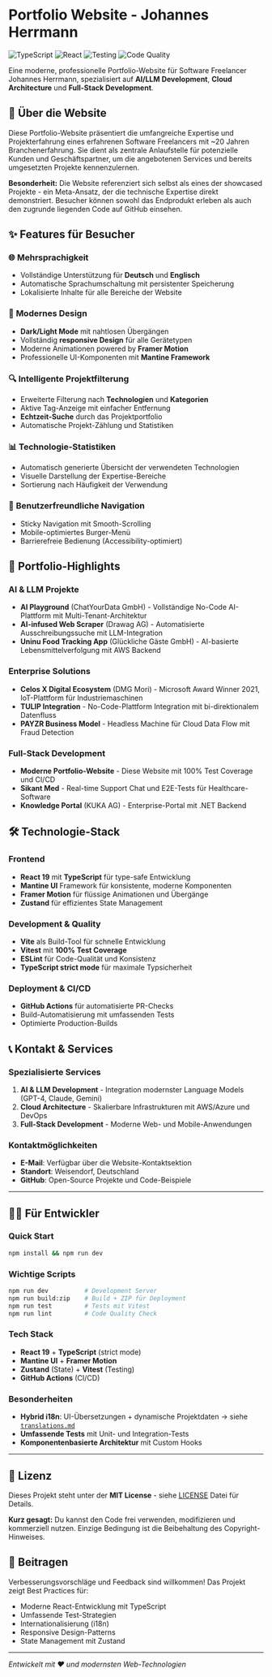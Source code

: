 # Portfolio Website - Johannes Herrmann

![TypeScript](https://img.shields.io/badge/TypeScript-strict-blue)
![React](https://img.shields.io/badge/React-19-61DAFB)
![Testing](https://img.shields.io/badge/Testing-Vitest-green)
![Code Quality](https://img.shields.io/badge/SonarQube-coming%20soon-yellow)

Eine moderne, professionelle Portfolio-Website für Software Freelancer Johannes Herrmann, spezialisiert auf **AI/LLM Development**, **Cloud Architecture** und **Full-Stack Development**.

## 🎯 Über die Website

Diese Portfolio-Website präsentiert die umfangreiche Expertise und Projekterfahrung eines erfahrenen Software Freelancers mit ~20 Jahren Branchenerfahrung. Sie dient als zentrale Anlaufstelle für potenzielle Kunden und Geschäftspartner, um die angebotenen Services und bereits umgesetzten Projekte kennenzulernen.

**Besonderheit:** Die Website referenziert sich selbst als eines der showcased Projekte - ein Meta-Ansatz, der die technische Expertise direkt demonstriert. Besucher können sowohl das Endprodukt erleben als auch den zugrunde liegenden Code auf GitHub einsehen.

## ✨ Features für Besucher

### 🌐 **Mehrsprachigkeit**
- Vollständige Unterstützung für **Deutsch** und **Englisch**
- Automatische Sprachumschaltung mit persistenter Speicherung
- Lokalisierte Inhalte für alle Bereiche der Website

### 🎨 **Modernes Design**
- **Dark/Light Mode** mit nahtlosen Übergängen
- Vollständig **responsive Design** für alle Gerätetypen
- Moderne Animationen powered by **Framer Motion**
- Professionelle UI-Komponenten mit **Mantine Framework**

### 🔍 **Intelligente Projektfilterung**
- Erweiterte Filterung nach **Technologien** und **Kategorien**
- Aktive Tag-Anzeige mit einfacher Entfernung
- **Echtzeit-Suche** durch das Projektportfolio
- Automatische Projekt-Zählung und Statistiken

### 📊 **Technologie-Statistiken**
- Automatisch generierte Übersicht der verwendeten Technologien
- Visuelle Darstellung der Expertise-Bereiche
- Sortierung nach Häufigkeit der Verwendung

### 📱 **Benutzerfreundliche Navigation**
- Sticky Navigation mit Smooth-Scrolling
- Mobile-optimiertes Burger-Menü
- Barrierefreie Bedienung (Accessibility-optimiert)

## 🚀 Portfolio-Highlights

### **AI & LLM Projekte**
- **AI Playground** (ChatYourData GmbH) - Vollständige No-Code AI-Plattform mit Multi-Tenant-Architektur
- **AI-infused Web Scraper** (Drawag AG) - Automatisierte Ausschreibungssuche mit LLM-Integration
- **Uninu Food Tracking App** (Glückliche Gäste GmbH) - AI-basierte Lebensmittelverfolgung mit AWS Backend

### **Enterprise Solutions**
- **Celos X Digital Ecosystem** (DMG Mori) - Microsoft Award Winner 2021, IoT-Plattform für Industriemaschinen
- **TULIP Integration** - No-Code-Plattform Integration mit bi-direktionalem Datenfluss
- **PAYZR Business Model** - Headless Machine für Cloud Data Flow mit Fraud Detection

### **Full-Stack Development**
- **Moderne Portfolio-Website** - Diese Website mit 100% Test Coverage und CI/CD
- **Sikant Med** - Real-time Support Chat und E2E-Tests für Healthcare-Software
- **Knowledge Portal** (KUKA AG) - Enterprise-Portal mit .NET Backend

## 🛠️ Technologie-Stack

### **Frontend**
- **React 19** mit **TypeScript** für type-safe Entwicklung
- **Mantine UI** Framework für konsistente, moderne Komponenten
- **Framer Motion** für flüssige Animationen und Übergänge
- **Zustand** für effizientes State Management

### **Development & Quality**
- **Vite** als Build-Tool für schnelle Entwicklung
- **Vitest** mit **100% Test Coverage**
- **ESLint** für Code-Qualität und Konsistenz
- **TypeScript strict mode** für maximale Typsicherheit

### **Deployment & CI/CD**
- **GitHub Actions** für automatisierte PR-Checks
- Build-Automatisierung mit umfassenden Tests
- Optimierte Production-Builds

## 📞 Kontakt & Services

### **Spezialisierte Services**
1. **AI & LLM Development** - Integration modernster Language Models (GPT-4, Claude, Gemini)
2. **Cloud Architecture** - Skalierbare Infrastrukturen mit AWS/Azure und DevOps
3. **Full-Stack Development** - Moderne Web- und Mobile-Anwendungen

### **Kontaktmöglichkeiten**
- **E-Mail**: Verfügbar über die Website-Kontaktsektion
- **Standort**: Weisendorf, Deutschland
- **GitHub**: Open-Source Projekte und Code-Beispiele

---

## 👨‍💻 Für Entwickler

### **Quick Start**
```bash
npm install && npm run dev
```

### **Wichtige Scripts**
```bash
npm run dev          # Development Server
npm run build:zip    # Build + ZIP für Deployment
npm run test         # Tests mit Vitest
npm run lint         # Code Quality Check
```

### **Tech Stack**
- **React 19** + **TypeScript** (strict mode)
- **Mantine UI** + **Framer Motion**
- **Zustand** (State) + **Vitest** (Testing)
- **GitHub Actions** (CI/CD)

### **Besonderheiten**
- **Hybrid i18n**: UI-Übersetzungen + dynamische Projektdaten → siehe [`translations.md`](./translations.md)
- **Umfassende Tests** mit Unit- und Integration-Tests
- **Komponentenbasierte Architektur** mit Custom Hooks

---

## 📄 Lizenz

Dieses Projekt steht unter der **MIT License** - siehe [LICENSE](./LICENSE) Datei für Details. 

**Kurz gesagt:** Du kannst den Code frei verwenden, modifizieren und kommerziell nutzen. Einzige Bedingung ist die Beibehaltung des Copyright-Hinweises.

## 🤝 Beitragen

Verbesserungsvorschläge und Feedback sind willkommen! Das Projekt zeigt Best Practices für:
- Moderne React-Entwicklung mit TypeScript
- Umfassende Test-Strategien
- Internationalisierung (i18n)
- Responsive Design-Patterns
- State Management mit Zustand

---

*Entwickelt mit ❤️ und modernsten Web-Technologien*